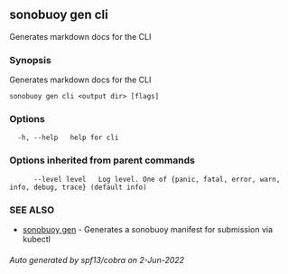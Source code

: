 ## sonobuoy gen cli

Generates markdown docs for the CLI

### Synopsis

Generates markdown docs for the CLI

```
sonobuoy gen cli <output dir> [flags]
```

### Options

```
  -h, --help   help for cli
```

### Options inherited from parent commands

```
      --level level   Log level. One of {panic, fatal, error, warn, info, debug, trace} (default info)
```

### SEE ALSO

* [sonobuoy gen](sonobuoy_gen.md)	 - Generates a sonobuoy manifest for submission via kubectl

###### Auto generated by spf13/cobra on 2-Jun-2022
